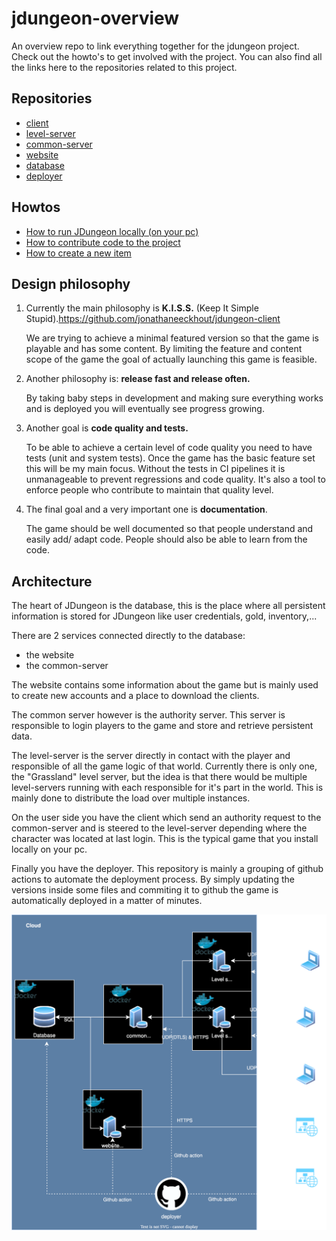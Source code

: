 # jdungeon-overview
An overview repo to link everything together for the jdungeon project. Check out the howto's to get involved with the project. You can also find all the links here to the repositories related to this project.

## Repositories
- [client](https://github.com/jonathaneeckhout/jdungeon-client)
- [level-server](https://github.com/jonathaneeckhout/jdungeon-level-server)
- [common-server](https://github.com/jonathaneeckhout/jdungeon-common-server)
- [website](https://github.com/jonathaneeckhout/jdungeon-website)
- [database](https://github.com/jonathaneeckhout/jdungeon-database)
- [deployer](https://github.com/jonathaneeckhout/jdungeon-deployer)

## Howtos

- [How to run JDungeon locally (on your pc)](https://github.com/jonathaneeckhout/jdungeon-overview/blob/main/howtos/HowToRunLocally.md)
- [How to contribute code to the project](https://github.com/jonathaneeckhout/jdungeon-overview/blob/main/howtos/HowToContribute.md)
- [How to create a new item](https://github.com/jonathaneeckhout/jdungeon-overview/blob/main/howtos/HowToCreateNewItem.md)


## Design philosophy

1. Currently the main philosophy is **K.I.S.S.** (Keep It Simple Stupid).https://github.com/jonathaneeckhout/jdungeon-client

   We are trying to achieve a minimal featured version so that the game is playable and has some content. By limiting the feature and content scope of the game the goal of actually launching this game is feasible.

3. Another philosophy is: **release fast and release often.**

   By taking baby steps in development and making sure everything works and is deployed you will eventually see progress growing.

4. Another goal is **code quality and tests.**

   To be able to achieve a certain level of code quality you need to have tests (unit and system tests). Once the game has the basic feature set this will be my main focus. Without the tests in CI pipelines it is unmanageable to prevent regressions and code quality. It's also a tool to enforce people who contribute to maintain that quality level.

5. The final goal and a very important one is **documentation**.

   The game should be well documented so that people understand and easily add/ adapt code. People should also be able to learn from the code.

## Architecture
The heart of JDungeon is the database, this is the place where all persistent information is stored for JDungeon like user credentials, gold, inventory,... 

There are 2 services connected directly to the database:
- the website
- the common-server

The website contains some information about the game but is mainly used to create new accounts and a place to download the clients.

The common server however is the authority server. This server is responsible to login players to the game and store and retrieve persistent data.

The level-server is the server directly in contact with the player and responsible of all the game logic of that world. Currently there is only one, the "Grassland" level server, but the idea is that there would be multiple level-servers running with each responsible for it's part in the world. This is mainly done to distribute the load over multiple instances.

On the user side you have the client which send an authority request to the common-server and is steered to the level-server depending where the character was located at last login. This is the typical game that you install locally on your pc.

Finally you have the deployer. This repository is mainly a grouping of github actions to automate the deployment process. By simply updating the versions inside some files and commiting it to github the game is automatically deployed in a matter of minutes.

![Diagram](jdungeon-architecture.drawio.svg)
